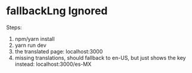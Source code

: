 # fallbackLng Ignored

Steps:
1. npm/yarn install
2. yarn run dev
3. the translated page: localhost:3000
4. missing translations, should fallback to en-US, but just shows the key instead: localhost:3000/es-MX